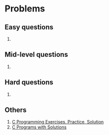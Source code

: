 # Problems

## Easy questions
1.

## Mid-level questions
1.

## Hard questions
1.

## Others
1. [C Programming Exercises, Practice, Solution](https://www.w3resource.com/c-programming-exercises/)
2. [C Programs with Solutions](https://www.includehelp.com/c-programming-examples-solved-c-programs.aspx)